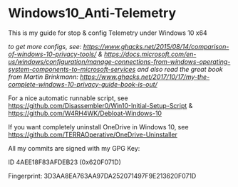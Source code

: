 # Windows10_Anti-Telemetry

This is my guide for stop & config Telemetry under Windows 10 x64  

*to get more configs, see: https://www.ghacks.net/2015/08/14/comparison-of-windows-10-privacy-tools/ & https://docs.microsoft.com/en-us/windows/configuration/manage-connections-from-windows-operating-system-components-to-microsoft-services and also read the great book from Martin Brinkmann: https://www.ghacks.net/2017/10/17/my-the-complete-windows-10-privacy-guide-book-is-out/*

For a nice automatic runnable script, see https://github.com/Disassembler0/Win10-Initial-Setup-Script & https://github.com/W4RH4WK/Debloat-Windows-10

If you want completely uninstall OneDrive in Windows 10, see https://github.com/TERRAOperative/OneDrive-Uninstaller

All my commits are signed with my GPG Key:

ID 4AEE18F83AFDEB23 (0x620F071D)

Fingerprint: 3D3AA8EA763AA97DA252071497F9E213620F071D
